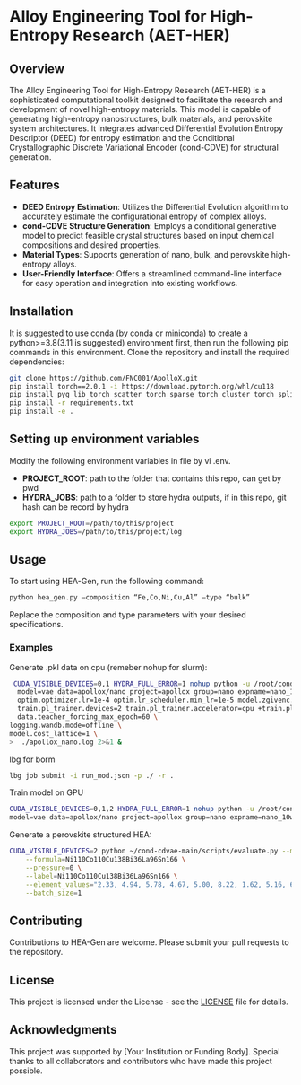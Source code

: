 # Alloy Engineering Tool for High-Entropy Research (AET-HER)

## Overview
The Alloy Engineering Tool for High-Entropy Research (AET-HER) is a sophisticated computational toolkit designed to facilitate the research and development of novel high-entropy materials. This model is capable of generating high-entropy nanostructures, bulk materials, and perovskite system architectures. It integrates advanced Differential Evolution Entropy Descriptor (DEED) for entropy estimation and the Conditional Crystallographic Discrete Variational Encoder (cond-CDVE) for structural generation.

## Features
- **DEED Entropy Estimation**: Utilizes the Differential Evolution algorithm to accurately estimate the configurational entropy of complex alloys.
- **cond-CDVE Structure Generation**: Employs a conditional generative model to predict feasible crystal structures based on input chemical compositions and desired properties.
- **Material Types**: Supports generation of nano, bulk, and perovskite high-entropy alloys.
- **User-Friendly Interface**: Offers a streamlined command-line interface for easy operation and integration into existing workflows.

## Installation
It is suggested to use conda (by conda or miniconda) to create a python>=3.8(3.11 is suggested) environment first, then run the following pip commands in this environment.
Clone the repository and install the required dependencies:
```bash
git clone https://github.com/FNC001/ApolloX.git
pip install torch==2.0.1 -i https://download.pytorch.org/whl/cu118
pip install pyg_lib torch_scatter torch_sparse torch_cluster torch_spline_conv -f https://data.pyg.org/whl/torch-2.0.1+cu118.html
pip install -r requirements.txt
pip install -e .
```
## Setting up environment variables
Modify the following environment variables in file by vi .env.

- **PROJECT_ROOT**: path to the folder that contains this repo, can get by pwd
- **HYDRA_JOBS**: path to a folder to store hydra outputs, if in this repo, git hash can be record by hydra
```bash
export PROJECT_ROOT=/path/to/this/project
export HYDRA_JOBS=/path/to/this/project/log
```
## Usage
To start using HEA-Gen, run the following command:
```bash
python hea_gen.py –composition “Fe,Co,Ni,Cu,Al” –type “bulk”
```
Replace the composition and type parameters with your desired specifications.

### Examples
Generate .pkl data on cpu (remeber nohup for slurm):
```bash
 CUDA_VISIBLE_DEVICES=0,1 HYDRA_FULL_ERROR=1 nohup python -u /root/cond-cdvae-main/cdvae/run.py \
  model=vae data=apollox/nano project=apollox group=nano expname=nano_100w_1 \
  optim.optimizer.lr=1e-4 optim.lr_scheduler.min_lr=1e-5 model.zgivenc.no_mlp=False model.predict_property=False model.encoder.hidden_channels=128 model.encoder.int_emb_size=128 model.encoder.out_emb_channels=128 model.latent_dim=128 model.encoder.num_blocks=4 model.decoder.num_blocks=4 model.conditions.types.pressure.n_basis=80 model.conditions.types.pressure.stop=5 \
  train.pl_trainer.devices=2 train.pl_trainer.accelerator=cpu +train.pl_trainer.strategy=ddp_find_unused_parameters_true model.prec=32 \
  data.teacher_forcing_max_epoch=60 \
logging.wandb.mode=offline \
model.cost_lattice=1 \
>  ./apollox_nano.log 2>&1 &
```
lbg for borm
```bash
lbg job submit -i run_mod.json -p ./ -r .
```
Train model on GPU
```bash
CUDA_VISIBLE_DEVICES=0,1,2 HYDRA_FULL_ERROR=1 nohup python -u /root/cond-cdvae-main/cdvae/run.py  \
model=vae data=apollox/nano project=apollox group=nano expname=nano_10w optim.optimizer.lr=1e-4 optim.lr_scheduler.min_lr=1e-5 model.zgivenc.no_mlp=False model.predict_property=False model.encoder.hidden_channels=128 model.encoder.int_emb_size=128 model.encoder.out_emb_channels=128 model.latent_dim=128 model.encoder.num_blocks=4 model.decoder.num_blocks=4 model.conditions.types.pressure.n_basis=80 model.conditions.types.pressure.stop=5 train.pl_trainer.devices=2 +train.pl_trainer.strategy=ddp_find_unused_parameters_true model.prec=32 data.teacher_forcing_max_epoch=60 logging.wandb.mode=online model.cost_lattice=1 > ./apollox_nano.log 2>&1 &
```
Generate a perovskite structured HEA:
```bash
CUDA_VISIBLE_DEVICES=2 python ~/cond-cdvae-main/scripts/evaluate.py --model_path `pwd` --tasks gen \
    --formula=Ni110Co110Cu138Bi36La96Sn166 \
    --pressure=0 \
    --label=Ni110Co110Cu138Bi36La96Sn166 \
    --element_values="2.33, 4.94, 5.78, 4.67, 5.00, 8.22, 1.62, 5.16, 6.42, 4.51, 4.51, 7.87, 1.51, 5.12, 6.64, 4.72, 5.32, 7.42, 1.75, 5.17, 6.79, 4.12, 4.10, 8.12, 1.64, 4.51, 6.67, 3.58, 4.76, 7.35, 1.78, 5.22, 6.17, 4.70, 4.87, 6.99" \
    --batch_size=1
```
## Contributing
Contributions to HEA-Gen are welcome. Please submit your pull requests to the repository.

## License
This project is licensed under the  License - see the [LICENSE](LICENSE) file for details.

## Acknowledgments
This project was supported by [Your Institution or Funding Body]. Special thanks to all collaborators and contributors who have made this project possible.
